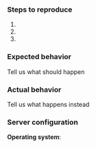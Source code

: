 <!--
Thanks for reporting issues back to UptimeRobot Monitor Utility! This is the issue tracker of UMU for support issues, bugs, security issues, etc.

To make it possible for us to help you please fill out below information carefully.
-->
### Steps to reproduce
1.
2.
3.

### Expected behavior
Tell us what should happen

### Actual behavior
Tell us what happens instead

### Server configuration
**Operating system**:
